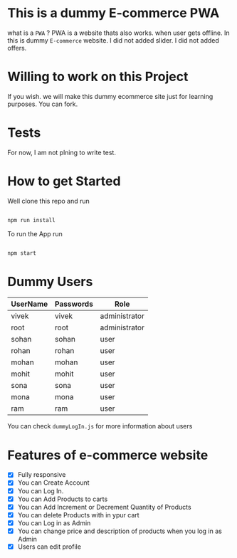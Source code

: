 # This is a dummy E-commerce PWA

what is a `PWA` ?  PWA is a website 
thats also works. when user gets offline. In this is dummy `E-commerce` website. I did not added slider. I did not added offers.

# Willing to work on this Project

If you wish. we will make this dummy ecommerce site just for learning purposes. You can fork. 

# Tests

For now, I am not plning to write test. 

# How to get Started

Well clone this repo and run 

```bash

npm run install

```
To run the App run

```bash

npm start

```

# Dummy Users

UserName | Passwords | Role 
--| --| --|
vivek | vivek | administrator
root | root | administrator
sohan | sohan | user
rohan | rohan | user
mohan | mohan | user
mohit | mohit | user
sona | sona | user
mona | mona | user
ram | ram | user

You can check `dummyLogIn.js` for more information about users

# Features of e-commerce website

- [x] Fully responsive
- [x] You can Create Account
- [x] You can Log In.
- [x] You can Add Products to carts
- [x] You can Add Increment or Decrement Quantity of Products
- [x] You can delete Products with in ypur cart
- [x] You can Log in as Admin
- [x] You can change price and description of products when you log in as Admin
- [x] Users can edit profile